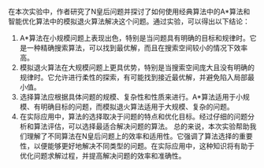 
在本次实验中，作者研究了N皇后问题并探讨了如何使用经典算法中的A*算法和智能优化算法中的模拟退火算法解决这个问题。通过实验，可以得出以下结论：
1. A*算法在小规模问题上表现出色，特别是当问题具有明确的目标和规律时。它是一种精确搜索算法，可以找到最优解，而且在搜索空间较小的情况下效率高。
2. 模拟退火算法在大规模问题上更具优势，特别是当搜索空间庞大且没有明确的规律时。它允许进行柔性的探索，有可能找到接近最优解，并避免陷入局部最小值。
3. 选择算法应根据具体问题的规模、复杂性和性质来进行。A*算法适用于小规模、有明确目标的问题，而模拟退火算法适用于大规模、复杂的问题。
4. 在实际应用中，算法的选择取决于问题的特点和优化目标。经过仔细的问题分析和算法评估，可以选择最适合解决问题的算法。
总的来说，本次实验帮助我们理解了不同算法在N皇后问题上的效率和适用性。它强调了算法选择的重要性，以便能够更好地解决不同类型的问题。在实际应用中，这种知识将有助于优化问题求解过程，并提高解决问题的效率和准确性。
